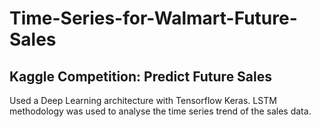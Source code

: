 # Time-Series-for-Walmart-Future-Sales
## Kaggle Competition: Predict Future Sales

Used a Deep Learning architecture with Tensorflow Keras. LSTM methodology was used to analyse the time series trend of the sales data.
